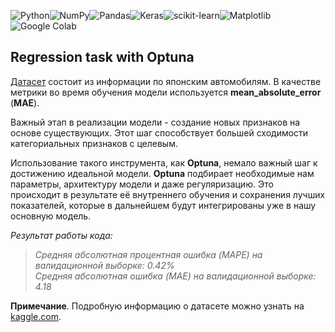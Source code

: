 ![Python](https://img.shields.io/badge/python-3670A0?style=for-the-badge&logo=python&logoColor=ffdd54)![NumPy](https://img.shields.io/badge/numpy-%23013243.svg?style=for-the-badge&logo=numpy&logoColor=white)![Pandas](https://img.shields.io/badge/pandas-%23150458.svg?style=for-the-badge&logo=pandas&logoColor=white)![Keras](https://img.shields.io/badge/Keras-%23D00000.svg?style=for-the-badge&logo=Keras&logoColor=white)![scikit-learn](https://img.shields.io/badge/scikit--learn-%23F7931E.svg?style=for-the-badge&logo=scikit-learn&logoColor=white)![Matplotlib](https://img.shields.io/badge/Matplotlib-%23ffffff.svg?style=for-the-badge&logo=Matplotlib&logoColor=black)![Google Colab](https://img.shields.io/badge/Google%20Colab-%23F9A825.svg?style=for-the-badge&logo=googlecolab&logoColor=white)

## Regression task with Optuna
[Датасет](https://storage.yandexcloud.net/academy.ai/japan_cars_dataset.csv) состоит из информации по японским автомобилям. В качестве метрики во время обучения модели используется **mean_absolute_error** (**MAE**).

Важный этап в реализации модели - создание новых признаков на основе существующих. Этот шаг способствует большей сходимости категориальных признаков с целевым.

Использование такого инструмента, как **Optuna**, немало важный шаг к достижению идеальной модели. **Optuna** подбирает необходимые нам параметры, архитектуру модели и даже регуляризацию. Это происходит в результате её внутреннего обучения и сохранения лучших показателей, которые в дальнейшем будут интегрированы уже в нашу основную модель.

*Результат работы кода:*

> *Средняя абсолютная процентная ошибка (MAPE) на валидационной выборке: 0.42%  
> Средняя абсолютная ошибка (MAE) на валидационной выборке: 4.18*

**Примечание**. Подробную информацию о датасете можно узнать на  [kaggle.com](https://www.kaggle.com/datasets/doaaalsenani/used-cars-dataets/data).
